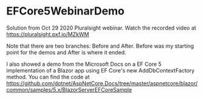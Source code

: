 # EFCore5WebinarDemo
Solution from Oct 29 2020 Pluralsight webinar.
Watch the recorded video at https://pluralsight.pxf.io/MZkWM

Note that there are two branches: Before and After. Before was my starting point for the demos and After is where it ended.

I also showed a demo from the Microsoft Docs on a EF Core 5 implementation of a Blazor app using EF Core's new AddDbContextFactory method. You can find the code at 
https://github.com/dotnet/AspNetCore.Docs/tree/master/aspnetcore/blazor/common/samples/5.x/BlazorServerEFCoreSample
